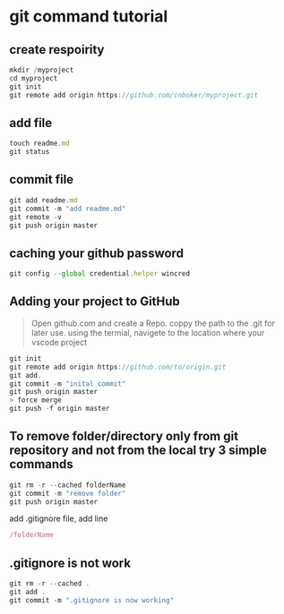 # git command tutorial
## create respoirity
```javascript
mkdir /myproject
cd myproject
git init
git remote add origin https://github.com/cnboker/myproject.git
```
## add file
```javascript
touch readme.md
git status
```
## commit file
```javascript
git add readme.md
git commit -m "add readme.md"
git remote -v
git push origin master
```
## caching your github password
```javascript
git config --global credential.helper wincred
```

## Adding your project to GitHub
> Open github.com and create a Repo. coppy the path to the .git for later use.
> using the termial, navigete to the location where your vscode project
```javascript
git init
git remote add origin https://github.com/to/origin.git
git add.
git commit -m "inital commit"
git push origin master
> force merge
git push -f origin master
```

## To remove folder/directory only from git repository and not from the local try 3 simple commands
```js
git rm -r --cached folderName
git commit -m "remove folder"
git push origin master
```
add .gitignore file, add line
```js
/folderName
```

## .gitignore is not work
```js
git rm -r --cached .
git add .
git commit -m ".gitignore is now working"
```
